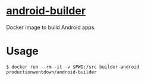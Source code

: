 
# [android-builder](https://hub.docker.com/r/productionwentdown/android-builder/)

Docker image to build Android apps.

# Usage

```
$ docker run --rm -it -v $PWD:/src builder-android productionwentdown/android-builder
```
